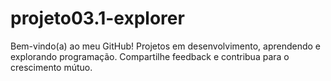 # projeto03.1-explorer
Bem-vindo(a) ao meu GitHub! Projetos em desenvolvimento, aprendendo e explorando programação. Compartilhe feedback e contribua para o crescimento mútuo.
